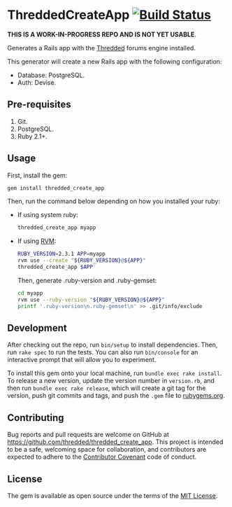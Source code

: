# ThreddedCreateApp [![Build Status](https://travis-ci.org/thredded/thredded_create_app.svg?branch=master)](https://travis-ci.org/thredded/thredded_create_app)

**THIS IS A WORK-IN-PROGRESS REPO AND IS NOT YET USABLE**.

Generates a Rails app with the [Thredded](https://github.com/thredded/thredded) forums engine installed.

This generator will create a new Rails app with the following configuration:

* Database: PostgreSQL.
* Auth: Devise.

## Pre-requisites

1. Git.
2. PostgreSQL.
3. Ruby 2.1+.

## Usage

First, install the gem:

```bash
gem install thredded_create_app
```

Then, run the command below depending on how you installed your ruby:

* If using system ruby:
 
   ```bash
   thredded_create_app myapp
   ```

* If using [RVM](https://rvm.io/):

   ```bash
   RUBY_VERSION=2.3.1 APP=myapp
   rvm use --create "${RUBY_VERSION}@${APP}"
   thredded_create_app $APP
   ```
   
   Then, generate .ruby-version and .ruby-gemset:
 
   ```bash
   cd myapp
   rvm use --ruby-version "${RUBY_VERSION}@${APP}"
   printf '.ruby-version\n.ruby-gemset\n' >> .git/info/exclude
   ```

## Development

After checking out the repo, run `bin/setup` to install dependencies. Then, run `rake spec` to run the tests.
You can also run `bin/console` for an interactive prompt that will allow you to experiment.

To install this gem onto your local machine, run `bundle exec rake install`.
To release a new version, update the version number in `version.rb`, and then run `bundle exec rake release`,
which will create a git tag for the version, push git commits and tags, and push the `.gem` file to
[rubygems.org](https://rubygems.org).

## Contributing

Bug reports and pull requests are welcome on GitHub at https://github.com/thredded/thredded_create_app.
This project is intended to be a safe, welcoming space for collaboration, and contributors are expected to adhere to the
[Contributor Covenant](http://contributor-covenant.org) code of conduct.


## License

The gem is available as open source under the terms of the [MIT License](http://opensource.org/licenses/MIT).

